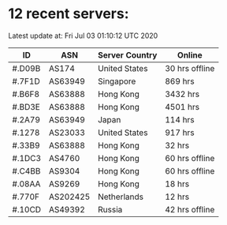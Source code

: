 # 12 recent servers:

Latest update at: Fri Jul 03 01:10:12 UTC 2020

| ID | ASN | Server Country | Online |
| -- | --- | -------------- | ------ |
| #.D09B | AS174 | United States | 30 hrs offline |
| #.7F1D | AS63949 | Singapore | 869 hrs |
| #.B6F8 | AS63888 | Hong Kong | 3432 hrs |
| #.BD3E | AS63888 | Hong Kong | 4501 hrs |
| #.2A79 | AS63949 | Japan | 114 hrs |
| #.1278 | AS23033 | United States | 917 hrs |
| #.33B9 | AS63888 | Hong Kong | 32 hrs |
| #.1DC3 | AS4760 | Hong Kong | 60 hrs offline |
| #.C4BB | AS9304 | Hong Kong | 60 hrs offline |
| #.08AA | AS9269 | Hong Kong | 18 hrs |
| #.770F | AS202425 | Netherlands | 12 hrs |
| #.10CD | AS49392 | Russia | 42 hrs offline |

